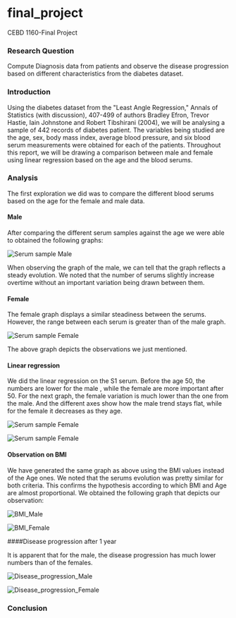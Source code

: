 # final_project
CEBD 1160-Final Project
### Research Question
Compute Diagnosis data from patients and observe the disease progression based on different characteristics from the diabetes dataset.

### Introduction

Using the diabetes dataset from the "Least Angle Regression," Annals of Statistics (with discussion), 407-499 of authors Bradley Efron, Trevor Hastie, Iain Johnstone and Robert Tibshirani (2004), we will be analysing a sample of 442 records of diabetes patient. The variables being studied are the age, sex, body mass index, average blood pressure, and six blood serum measurements were obtained for each of the patients.
Throughout this report, we will be drawing a comparison between male and female using  linear regression based on the age and the blood serums.


### Analysis

The first exploration we did was to compare the different blood serums based on the age for the female and male data.

#### Male 

After comparing the different serum samples against the age we were able to obtained the following graphs:

![Serum sample Male](IMG/Diabetes_M.png)

When observing the graph of the male, we can tell that the graph reflects a steady evolution.
We noted that the number of serums slightly increase overtime without an important variation being drawn between them.

#### Female

The female graph displays a similar steadiness between the serums. However, the range between each serum is greater than of the male graph.

![Serum sample Female](IMG/Diabetes_Female.png)

The above graph depicts the observations we just mentioned.


#### Linear regression

We did the linear regression on the S1 serum. 
Before the age 50, the numbers are lower for the male , while the female are more important after 50.
For the next graph, the female variation is much lower than the one from the male. 
And the different axes show how the male trend stays flat, while for the female it decreases as they age.

![Serum sample Female](IMG/S1_Male_Female_regression.png)

![Serum sample Female](IMG/S4_Male_Female_regression.png)

#### Observation on BMI
We have generated the same graph as above using the BMI values instead of the Age ones. 
We noted that the serums evolution was pretty similar for both criteria.
This confirms the hypothesis according to which BMI and Age are almost proportional.
We obtained the following graph that depicts our observation:

![BMI_Male](IMG/BMI_Male.png)

![BMI_Female](IMG/BMI_Female.png)

####Disease progression after 1 year

It is apparent that for the male, the disease progression has much lower numbers than of the females.

![Disease_progression_Male](IMG/Disease_progression_Male.png)

![Disease_progression_Female](IMG/Disease_progression_Female.png)


### Conclusion
